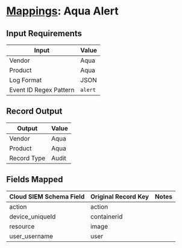 # [Mappings](README.md): Aqua Alert

## Input Requirements

|Input|Value|
|-----|-----|
|Vendor|Aqua|
|Product|Aqua|
|Log Format|JSON|
|Event ID Regex Pattern|`alert`|

## Record Output

|Output|Value|
|------|-----|
|Vendor|Aqua|
|Product|Aqua|
|Record Type|Audit|

## Fields Mapped

|Cloud SIEM Schema Field|Original Record Key|Notes|
|-----------------------|-------------------|-----|
|action|action||
|device_uniqueId|containerid||
|resource|image||
|user_username|user||


